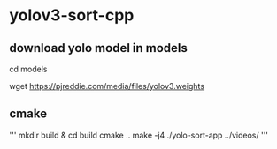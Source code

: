 # yolov3-sort-cpp

## download yolo model in models
  cd models

  wget https://pjreddie.com/media/files/yolov3.weights 

## cmake
'''
  mkdir build & cd build
  cmake ..
  make -j4
  ./yolo-sort-app ../videos/<your test video>
'''
